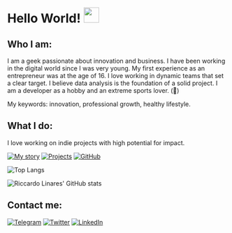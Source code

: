 # Hello World! <img src="https://github.com/riccardolinares/riccardolinares/blob/master/docs/img/hi.gif" width="35" />

## Who I am:

I am a geek passionate about innovation and business.
I have been working in the digital world since I was very young.
My first experience as an entrepreneur was at the age of 16.
I love working in dynamic teams that set a clear target.
I believe data analysis is the foundation of a solid project.
I am a developer as a hobby and an extreme sports lover. (🏓)

My keywords: innovation, professional growth, healthy lifestyle.

## What I do:

I love working on indie projects with high potential for impact.

[![My story](https://img.shields.io/badge/Website-riccardolinares.me-blue)](https://riccardolinares.me/)
[![Projects](https://img.shields.io/badge/Projects-riccardolinares.me-blue)](https://riccardolinares.me/projects)
[![GitHub](https://img.shields.io/badge/GitHub-riccardolinares-lightgrey)](https://github.com/riccardolinares)

![Top Langs](https://github-readme-stats.vercel.app/api/top-langs/?username=riccardolinares&layout=compact)

![Riccardo Linares' GitHub stats](https://github-readme-stats-riccardolinares-projects.vercel.app/api?username=riccardolinares)

## Contact me:

[![Telegram](https://img.shields.io/badge/Telegram-2CA5E0?style=for-the-badge&logo=telegram&logoColor=white)](https://t.me/riccardolinares)
[![Twitter](https://img.shields.io/badge/Twitter-1DA1F2?style=for-the-badge&logo=twitter&logoColor=white)](https://twitter.com/riccardolinares)
[![LinkedIn](https://img.shields.io/badge/LinkedIn-0077B5?style=for-the-badge&logo=linkedin&logoColor=white)](https://www.linkedin.com/in/riccardolinares/)
